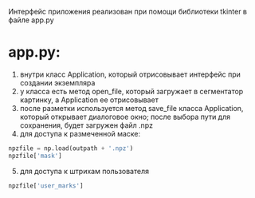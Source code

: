 Интерфейс приложения реализован при помощи библиотеки tkinter в файле app.py
# app.py:
1) внутри класс Application, который отрисовывает интерфейс при создании экземпляра
2) у класса есть метод open_file, который загружает в сегментатор картинку, а Application ее отрисовывает
3) после разметки используется метод save_file класса Application, который открывает диалоговое окно; после выбора пути для сохранения, будет загружен файл .npz
4) для доступа к размеченной маске:
```python
npzfile = np.load(outpath + '.npz')
npzfile['mask']
```

5) для доступа к штрихам пользователя
```python
npzfile['user_marks']
```
